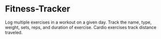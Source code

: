 # Fitness-Tracker
Log multiple exercises in a workout on a given day. Track the name, type, weight, sets, reps, and duration of exercise. Cardio exercises track distance traveled.
